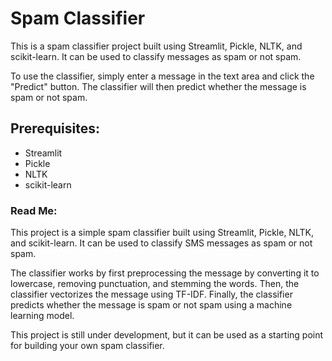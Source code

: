 # Spam Classifier

This is a spam classifier project built using Streamlit, Pickle, NLTK, and scikit-learn. It can be used to classify messages as spam or not spam.

To use the classifier, simply enter a message in the text area and click the "Predict" button. The classifier will then predict whether the message is spam or not spam.

## Prerequisites:

- Streamlit
- Pickle
- NLTK
- scikit-learn

### Read Me:

This project is a simple spam classifier built using Streamlit, Pickle, NLTK, and scikit-learn. It can be used to classify SMS messages as spam or not spam.

The classifier works by first preprocessing the message by converting it to lowercase, removing punctuation, and stemming the words. Then, the classifier vectorizes the message using TF-IDF. Finally, the classifier predicts whether the message is spam or not spam using a machine learning model.

This project is still under development, but it can be used as a starting point for building your own spam classifier.
